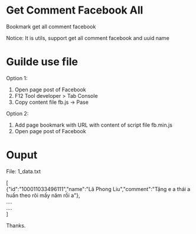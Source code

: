 # Get Comment Facebook All

Bookmark get all comment facebook

Notice: It is utils, support get all comment facebook and uuid name

# Guilde use file

Option 1:
  1. Open page post of Facebook
  2. F12 Tool developer > Tab Console
  3. Copy content file fb.js -> Pase
  
Option 2:
  1. Add page bookmark with URL with content of script file fb.min.js
  2. Open page post of Facebook

# Ouput

File: 1_data.txt<br>

[<br>
  {"id":"100011033496111","name":"Lã Phong Liu","comment":"Tặng e a thái a huấn theo rõi mấy năm rồi a"},<br>
  ....<br>
  ....<br>
]

Thanks.
